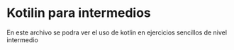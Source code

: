 # Kotilin para intermedios

<p>

En este archivo se podra ver el uso de kotlin en ejercicios sencillos de nivel intermedio


</p>
